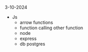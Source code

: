 3-10-2024
- Js
	- arrow functions
	- function calling other function
	- node
	- express
	- db postgres